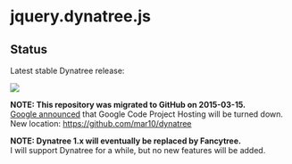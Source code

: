# jquery.dynatree.js #

## Status ##
Latest stable Dynatree release:

<a href='https://bintray.com/moogle/generic/dynatree/_latestVersion'>
<img src='https://api.bintray.com/packages/moogle/generic/dynatree/images/download.png' />
</a>

**NOTE: This repository was migrated to GitHub on 2015-03-15.**<br>
<a href='http://google-opensource.blogspot.de/2015/03/farewell-to-google-code.html'>Google announced</a> that Google Code Project Hosting will be turned down.<br>
New location: <a href='https://github.com/mar10/dynatree'>https://github.com/mar10/dynatree</a>

<b>NOTE: Dynatree 1.x will eventually be replaced by Fancytree.</b><br>
I will support Dynatree for a while, but no new features will be added.